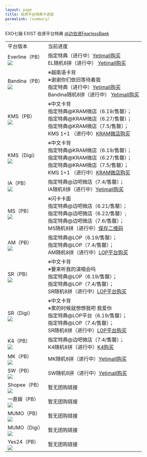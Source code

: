 ```yaml
---
layout: page
title: 伯贤平台特典卡进度
permalink: /summary/
---
```



EXO七辑 EXIST 伯贤平台特典 [@边伯贤FearlessBaek](https://weibo.com/u/3694863325)



<font size=2>

<div class="row">
    <div class="span4">
        <table>
          <tr>
            <td>平台版本</td>
            <td>当前进度</td>
          </tr>
          <tr>
            <td style="vertical-align: middle">Everline（PB）<br><a href="https://s2.loli.net/2023/07/04/mQKLYXf1pqEOtMe.png"><img src="https://s2.loli.net/2023/07/04/zKSeLsMiOgNfGCX.png" ></a></td>
            <td style="vertical-align: middle">指定特典（进行中）<a href="https://www.yetimall.fun/h5/#/pages/store/goodsDetail/goodsDetail?gid=5646&continueFlag=1961b80f775bfd9263cb4ee8416fc63d">Yetimall购买</a><br>EL随机8拼（进行中） <a href="https://www.yetimall.fun/h5/#/pages/store/goodsDetail/goodsDetail?gid=5648&continueFlag=1961b80f775bfd9263cb4ee8416fc63d">Yetimall购买</a></td>
          </tr>
          <tr>
            <td style="vertical-align: middle">Bandina（PB）<br><a href="https://s2.loli.net/2023/07/04/Y8m7SipaBysFvlQ.png"><img src="https://s2.loli.net/2023/07/04/sp2KaYqH5VuJBzQ.png" ></a></td>
            <td style="vertical-align: middle">※越南语卡背<br>※谢谢你们依旧等待着我<br>指定特典（进行中）<a href="https://www.yetimall.fun/h5/#/pages/store/goodsDetail/goodsDetail?gid=5646&continueFlag=1961b80f775bfd9263cb4ee8416fc63d">Yetimall购买</a><br>Bandina随机8拼（进行中） <a href="https://www.yetimall.fun/h5/#/pages/store/goodsDetail/goodsDetail?gid=5648&continueFlag=1961b80f775bfd9263cb4ee8416fc63d">Yetimall购买</a></td>
          </tr>
          <tr>
            <td style="vertical-align: middle">KMS（PB）<br><a href="https://s2.loli.net/2023/07/04/XBCy45rZqYhiwcQ.png"><img src="https://s2.loli.net/2023/07/04/whH9F4b1YZd3zU6.png" ></a></td>
            <td style="vertical-align: middle">※中文卡背<br>指定特典@KRAM微店（6.19/售罄）；<br>指定特典@KRAM微店（6.27/售罄）；<br>指定特典@KRAM微店（7.5/售罄）；<br> KMS 1+1 （进行中）<a href="https://shop1382036085.v.weidian.com/item.html?itemID=6405689639">KRAM微店购买</a></td>
          </tr>
           <tr>
            <td style="vertical-align: middle">KMS（Digi）<br><a href="https://s2.loli.net/2023/07/04/qT6NLJXt4YEPZMV.png"><img src="https://s2.loli.net/2023/07/04/qCuoMl1p6naNkde.png" ></a></td>
            <td style="vertical-align: middle">※中文卡背<br>指定特典@KRAM微店（6.19/售罄）；<br>指定特典@KRAM微店（6.27/售罄）；<br>指定特典@KRAM微店（7.5/售罄）；<br> KMS 1+1 （进行中）<a href="https://shop1382036085.v.weidian.com/item.html?itemID=6405681769">KRAM微店购买</a></td>
          </tr>
          <tr>
            <td style="vertical-align: middle">IA（PB）<br><a href="https://s2.loli.net/2023/07/04/RdS8NfUtDPJ2ckn.png"><img src="https://s2.loli.net/2023/07/04/OBDocakIp6QVngJ.png" ></a></td>
            <td style="vertical-align: middle">指定特典@边吧微店（7.4/售罄）；<br>IA随机8拼（进行中）<a href="https://www.yetimall.fun/h5/#/pages/store/goodsDetail/goodsDetail?gid=5648&continueFlag=1961b80f775bfd9263cb4ee8416fc63d">Yetimall购买</a></td>
          </tr>
          <tr>
            <td style="vertical-align: middle">MS（PB）<br><a href="https://s2.loli.net/2023/07/04/BEucYCMdvGf6OPj.png"><img src="https://s2.loli.net/2023/07/04/CEPj7kSuzD91Q5d.png" ></a></td>
            <td style="vertical-align: middle">※闪卡卡面<br>指定特典@边吧微店（6.21/售罄）；<br>指定特典@边吧微店（6.22/售罄）;<br>指定特典@边吧微店（7.6/售罄）；<br> MS随机8拼（进行中）<a href="https://github.com/baekhyunee56/baekhyunee56.github.io/assets/137210713/37bb4926-a2a8-4e9c-b881-a223c5482dd7">保存二维码</a></td>
          </tr>
          <tr>
            <td style="vertical-align: middle">AM（PB）<br><a href="https://s2.loli.net/2023/07/04/49uorje3yARQS1G.png"><img src="https://s2.loli.net/2023/07/04/VT6lLpGSba8wYHr.png" ></a></td>
            <td style="vertical-align: middle">指定特典@LOP（6.19/售罄）；<br>指定特典@LOP（7.4/售罄）；<br> AM随机8拼（进行中）<a href="http://m.liveonepick.com/#/?productId=61e52d76e1e746b4967e9c4905a8f31a&continueFlag=1961b80f775bfd9263cb4ee8416fc63d">LOP平台购买</a></td>
          </tr>
          <tr>
            <td style="vertical-align: middle">SR（PB）<br><a href="https://s2.loli.net/2023/07/04/8jwQBeSGyoHrgY1.png"><img src="https://s2.loli.net/2023/07/04/DEXRvQIPq68sfkV.png" ></a></td>
            <td style="vertical-align: middle">※中文卡背<br>※要来听我的演唱会吗<br>指定特典@LOP（6.19/售罄）；<br>指定特典@LOP（7.4/售罄）；<br> SR随机8拼（进行中）<a href="http://m.liveonepick.com/#/?productId=cd334b12b18a4672a2aa347587821df7&continueFlag=1961b80f775bfd9263cb4ee8416fc63d">LOP平台购买</a></td>
          </tr>
           <tr>
            <td style="vertical-align: middle">SR（Digi）<br><a href="https://s2.loli.net/2023/07/04/JklIjEK4rbRONWZ.png"><img src="https://s2.loli.net/2023/07/04/wgAvKrYL3sEFQqR.png" ></a></td>
            <td style="vertical-align: middle">※中文卡背<br>※累的时候就想想我吧 我爱你<br>指定特典@LOP平台（6.19/售罄）；<br>指定特典@LOP（7.4/售罄）；<br> SR随机8拼（进行中）<a href="http://m.liveonepick.com/#/?productId=9c6c7ff682214800a7434933e1711f2a&continueFlag=1961b80f775bfd9263cb4ee8416fc63d">LOP平台购买</a></td>
          </tr>
          <tr>
            <td style="vertical-align: middle">K4（PB）<br><a href="https://s2.loli.net/2023/07/04/q5pScBdgOPNK74Z.png"><img src="https://s2.loli.net/2023/07/04/SwuNvtOQemhJZTr.png" ></a></td>
            <td style="vertical-align: middle">指定特典@边吧微店（7.4/售罄）；<br>K4随机8拼（进行中）<a href="https://cn.ktown4u.com/eventsub?eve_no=7482331&biz_no=599">K4购买</a></td>
          </tr>
          <tr>
            <td style="vertical-align: middle">MK（PB）<br><a href="https://s2.loli.net/2023/07/04/Tylbxje8s94Fi3c.png"><img src="https://s2.loli.net/2023/07/04/LcoGgSBsTpfrZJR.png" ></a></td>
            <td style="vertical-align: middle">MK随机8拼（进行中）<a href="https://www.yetimall.fun/h5/#/pages/store/goodsDetail/goodsDetail?gid=5648&continueFlag=1961b80f775bfd9263cb4ee8416fc63d">Yetimall购买</a></td>
          </tr>
           <tr>
            <td style="vertical-align: middle">SW（PB）<br><a href="https://s2.loli.net/2023/07/04/tlwyPNbDmhj85M3.png"><img src="https://s2.loli.net/2023/07/04/xrfdI2QSbNgnyVt.png" ></a></td>
            <td style="vertical-align: middle">SW随机8拼（进行中）<a href="https://www.yetimall.fun/h5/#/pages/store/goodsDetail/goodsDetail?gid=5648&continueFlag=1961b80f775bfd9263cb4ee8416fc63d">Yetimall购买</a></td>
          </tr>
          <tr>
            <td style="vertical-align: middle">Shopee（PB）<br><a href="https://s2.loli.net/2023/07/04/4Xb3UE75fdeV8lg.png"><img src="https://s2.loli.net/2023/07/04/BJkfOXREAey6Umv.png" ></a></td>
            <td style="vertical-align: middle">暂无团购链接</td>
          </tr>
          <tr>
            <td style="vertical-align: middle">一直娱（PB）<br><a href="https://s2.loli.net/2023/07/07/uhsxt3iOaI5WrXM.png"><img src="https://s2.loli.net/2023/07/07/kxVyZbeYXaU1nlI.png" ></a></td>
            <td style="vertical-align: middle">暂无团购链接</td>
          </tr>
          <tr>
            <td style="vertical-align: middle">MUMO（PB）<br><a href="https://s2.loli.net/2023/06/22/rEcaCqIRYmPKFjU.png"><img src="https://s2.loli.net/2023/06/22/uf3g1rBbZh2UJEs.png" ></a></td>
            <td style="vertical-align: middle">暂无团购链接</td>
          </tr>
          <tr>
            <td style="vertical-align: middle">MUMO（Digi）<br><a href="https://s2.loli.net/2023/06/22/rEcaCqIRYmPKFjU.png"><img src="https://s2.loli.net/2023/06/22/uf3g1rBbZh2UJEs.png" ></a></td>
            <td style="vertical-align: middle">暂无团购链接</td>
          </tr>
          <tr>
            <td style="vertical-align: middle">Yes24（PB）<br><a href="https://s2.loli.net/2023/06/22/rEcaCqIRYmPKFjU.png"><img src="https://s2.loli.net/2023/06/22/uf3g1rBbZh2UJEs.png" ></a></td>
            <td style="vertical-align: middle">暂无团购链接</td>
          </tr>
        </table>
    </div>
</div>
</font>



